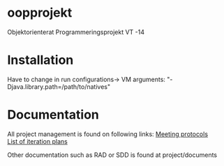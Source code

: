 oopprojekt
==========

Objektorienterat Programmeringsprojekt VT -14


Installation
==========
Have to change in run configurations-> VM arguments: "-Djava.library.path=/path/to/natives"

Documentation
==========
All project management is found on following links:
[Meeting protocols](https://github.com/Kuxe/oopprojekt/wiki/Meeting-protocols)
<br>
[List of iteration plans](https://github.com/Kuxe/oopprojekt/wiki/List-of-iteration-plans)


Other documentation such as RAD or SDD is found at project/documents